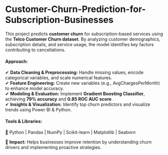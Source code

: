 # Customer-Churn-Prediction-for-Subscription-Businesses



This project predicts **customer churn** for subscription-based services using the **Telco Customer Churn dataset**. By analyzing customer demographics, subscription details, and service usage, the model identifies key factors contributing to cancellations.  

#### **Approach:**  
✔ **Data Cleaning & Preprocessing:** Handle missing values, encode categorical variables, and scale numerical features.  
✔ **Feature Engineering:** Create new variables (e.g., AvgChargesPerMonth) to enhance model accuracy.  
✔ **Modeling & Evaluation:** Implement **Gradient Boosting Classifier**, achieving **79% accuracy** and **0.85 ROC AUC score**.  
✔ **Insights & Visualization:** Identify top churn predictors and visualize trends using Power BI & Python.  

#### **Tools & Libraries:**  
📌 Python | Pandas | NumPy | Scikit-learn | Matplotlib | Seaborn  

🔹 **Impact:** Helps businesses improve retention by understanding churn drivers and implementing proactive strategies.
